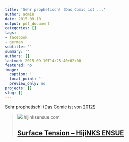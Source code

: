 ```yaml
---
title: 'Sehr prophetisch! (Das Comic ist ...'
author: admin
date: 2015-09-10
output: pdf_document
categories: []
tags:
- facebook
- german
subtitle: ''
summary: ''
authors: []
lastmod: 2015-09-10T14:25:40+02:00
featured: no
image:
  caption: ''
  focal_point: ''
  preview_only: no
projects: []
slug: []
---
```

Sehr prophetisch! (Das Comic ist von 2012!)
> [![](http://hijinksensue.com/wp-content/uploads/2013/08/2012-06-19-surface-tension.jpg)](http://hijinksensue.com/comic/surface-tension/)
> hijinksensue.com
> ## [Surface Tension – HijiNKS ENSUE](http://hijinksensue.com/comic/surface-tension/)
>

